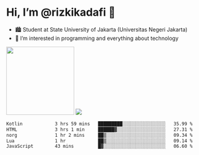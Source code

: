 # Hi, I’m @rizkikadafi 👋
- 🏙 Student at State University of Jakarta (Universitas Negeri Jakarta)
- 👀 I’m interested in programming and everything about technology
<img height="180em" src="https://github-readme-stats.vercel.app/api?username=rizkikadafi&show_icons=true&hide_border=true&&count_private=true&include_all_commits=true" />
<img src="https://github-readme-stats.vercel.app/api/top-langs/?username=rizkikadafi&show_icons=true&hide_border=true&&count_private=true&include_all_commits=true" />

<!--START_SECTION:waka-->

```txt
Kotlin            3 hrs 59 mins   █████████░░░░░░░░░░░░░░░░   35.99 %
HTML              3 hrs 1 min     ██████▓░░░░░░░░░░░░░░░░░░   27.31 %
norg              1 hr 2 mins     ██▒░░░░░░░░░░░░░░░░░░░░░░   09.34 %
Lua               1 hr            ██▒░░░░░░░░░░░░░░░░░░░░░░   09.14 %
JavaScript        43 mins         █▓░░░░░░░░░░░░░░░░░░░░░░░   06.60 %
```

<!--END_SECTION:waka-->

<!---
rizkikadafi/rizkikadafi is a ✨ special ✨ repository because its `README.md` (this file) appears on your GitHub profile.
You can click the Preview link to take a look at your changes.
--->
